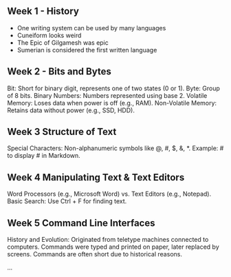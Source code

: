 ## Week 1 - History
- One writing system can be used by many languages
- Cuneiform looks weird
- The Epic of Gilgamesh was epic
- Sumerian is considered the first written language
## Week 2 - Bits and Bytes
Bit: Short for binary digit, represents one of two states (0 or 1).
Byte: Group of 8 bits.
Binary Numbers: Numbers represented using base 2.
Volatile Memory: Loses data when power is off (e.g., RAM).
Non-Volatile Memory: Retains data without power (e.g., SSD, HDD).
## Week 3 Structure of Text
Special Characters:
Non-alphanumeric symbols like @, #, $, &, *.
Example: \# to display # in Markdown.
## Week 4 Manipulating Text & Text Editors
Word Processors (e.g., Microsoft Word) vs. Text Editors (e.g., Notepad).
Basic Search: Use Ctrl + F for finding text.
## Week 5 Command Line Interfaces
History and Evolution:
Originated from teletype machines connected to computers.
Commands were typed and printed on paper, later replaced by screens.
Commands are often short due to historical reasons.

...
